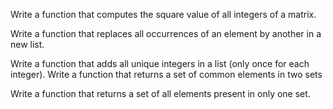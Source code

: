 Write a function that computes the square value of all integers of a matrix.

Write a function that replaces all occurrences of an element by another in a new list.

Write a function that adds all unique integers in a list (only once for each integer).
Write a function that returns a set of common elements in two sets

Write a function that returns a set of all elements present in only one set.
